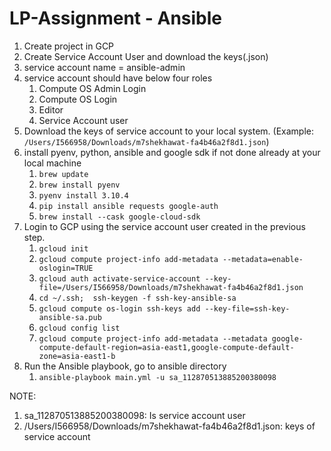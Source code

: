 # LP-Assignment - Ansible

1. Create project in GCP
2. Create Service Account User and download the keys(.json)
3. service account name = ansible-admin
4. service account should have below four roles
   1. Compute OS Admin Login 
   2. Compute OS Login 
   3. Editor 
   4. Service Account user
5. Download the keys of service account to your local system. (Example: `/Users/I566958/Downloads/m7shekhawat-fa4b46a2f8d1.json`)
6. install pyenv, python, ansible and google sdk if not done already at your local machine
   1. `brew update`
   2. `brew install pyenv`
   3. `pyenv install 3.10.4`
   4. `pip install ansible requests google-auth`
   5. `brew install --cask google-cloud-sdk`
7. Login to GCP using the service account user created in the previous step.
   1. `gcloud init`
   2. `gcloud compute project-info add-metadata --metadata=enable-oslogin=TRUE`
   3. `gcloud auth activate-service-account --key-file=/Users/I566958/Downloads/m7shekhawat-fa4b46a2f8d1.json`
   4. `cd ~/.ssh;  ssh-keygen -f ssh-key-ansible-sa`
   5. `gcloud compute os-login ssh-keys add --key-file=ssh-key-ansible-sa.pub`
   6. `gcloud config list`
   7. `gcloud compute project-info add-metadata --metadata google-compute-default-region=asia-east1,google-compute-default-zone=asia-east1-b`
8. Run the Ansible playbook, go to ansible directory
   1. `ansible-playbook main.yml -u sa_112870513885200380098` 

NOTE: 
1. sa_112870513885200380098: Is service account user
2. /Users/I566958/Downloads/m7shekhawat-fa4b46a2f8d1.json: keys of service account
